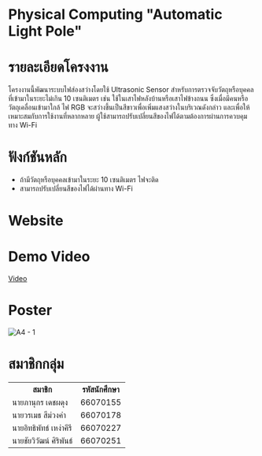 # Physical Computing "Automatic Light Pole"

# รายละเอียดโครงงาน

โครงงานนี้พัฒนาระบบไฟส่องสว่างโดยใช้ Ultrasonic Sensor สำหรับการตรวจจับวัตถุหรือบุคคลที่เข้ามาในระยะไม่เกิน 10 เซนติเมตร 
เช่น ใช้ในเสาไฟหลังบ้านหรือเสาไฟข้างถนน ซึ่งเมื่อมีคนหรือวัตถุเคลื่อนเข้ามาใกล้ ไฟ RGB จะสว่างขึ้นเป็นสีขาวเพื่อเพิ่มแสงสว่างในบริเวณดังกล่าว 
และเพื่อให้เหมาะสมกับการใช้งานที่หลากหลาย ผู้ใช้สามารถปรับเปลี่ยนสีของไฟได้ตามต้องการผ่านการควบคุมทาง Wi-Fi

# ฟังก์ชันหลัก
  - ถ้ามีวัตถุหรือบุคคลเข้ามาในระยะ 10 เซนติเมตร ไฟจะติด
  - สามารถปรับเปลี่ยนสีของไฟได้ผ่านทาง Wi-Fi

# Website

# Demo Video
[Video](https://youtu.be/v0FqRhCe-OA?feature=shared)

# Poster
![A4 - 1](https://github.com/user-attachments/assets/8b0281bd-be4b-4e53-819b-9fc77ee98233)

# สมาชิกกลุ่ม
<table style="width:100%">
  <tr>
    <th>สมาชิก</th>
    <th>รหัสนักศึกษา</th>
  </tr>
  <tr>
    <td> นายภานุกร เดชผดุง </td>
    <td> 66070155 </td>
  </tr>
  <tr>
    <td> นายวรเมธ สีม่วงคำ </td>
    <td> 66070178 </td>
  </tr>
  <tr>
    <td> นายอิทธิพัทธ์ เหง่าคีรี </td>
    <td> 66070227 </td>
  </tr>
  <tr>
    <td> นายชัยวิวัฒน์ ศิริพันธ์ </td>
    <td> 66070251 </td>
  </tr>
</table>

